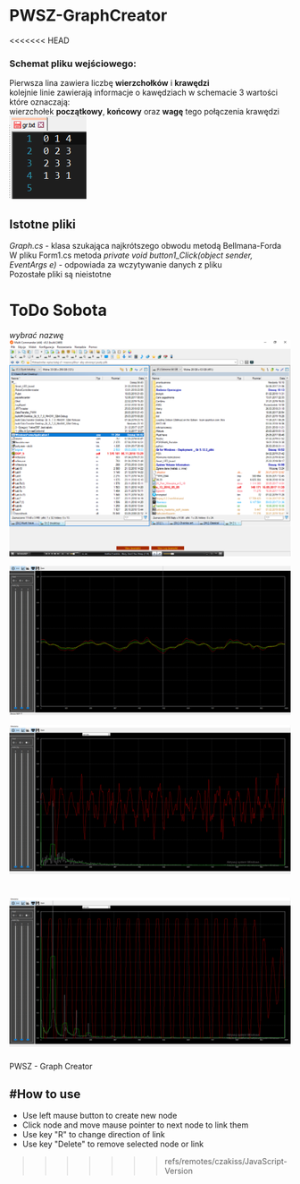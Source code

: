 # PWSZ-GraphCreator
<<<<<<< HEAD
### Schemat pliku wejściowego:
Pierwsza lina zawiera liczbę <b>wierzchołków</b> i <b>krawędzi</b><br>
kolejnie linie zawierają informacje o kawędziach w schemacie 3 wartości które oznaczają:<br>
wierzchołek <b>początkowy</b>, <b>końcowy</b> oraz <b>wagę</b> tego połączenia krawędzi                                                                             
<img src="/img/in.png"> </img>

## Istotne pliki
<i> Graph.cs</i> - klasa szukająca najkrótszego obwodu metodą Bellmana-Forda <br>
W pliku Form1.cs metoda <i> private void button1_Click(object sender, EventArgs e)</i> - odpowiada za wczytywanie danych z pliku <br>
Pozostałe pliki są nieistotne

# ToDo Sobota
_wybrać nazwę_
<img src="img/mc.png"> </img>

<img src="img/1.png"> </img>

<img src="img/2.png"> </img>

<img src="img/3.png"> </img>
=======
PWSZ - Graph Creator

#How to use
-------
- Use left mause button to create new node
- Click node and move mause pointer to next node to link them
- Use key "R" to change direction of link
- Use key "Delete" to remove selected node or link
>>>>>>> refs/remotes/czakiss/JavaScript-Version
